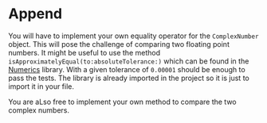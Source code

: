 # Append

You will have to implement your own equality operator for the `ComplexNumber` object.
This will pose the challenge of comparing two floating point numbers.
It might be useful to use the method `isApproximatelyEqual(to:absoluteTolerance:)` which can be found in the [Numerics][swift-numberics] library.
With a given tolerance of `0.00001` should be enough to pass the tests.
The library is already imported in the project so it is just to import it in your file.

You are aLso free to implement your own method to compare the two complex numbers.

[swift-numberics]: https://github.com/apple/swift-numerics
